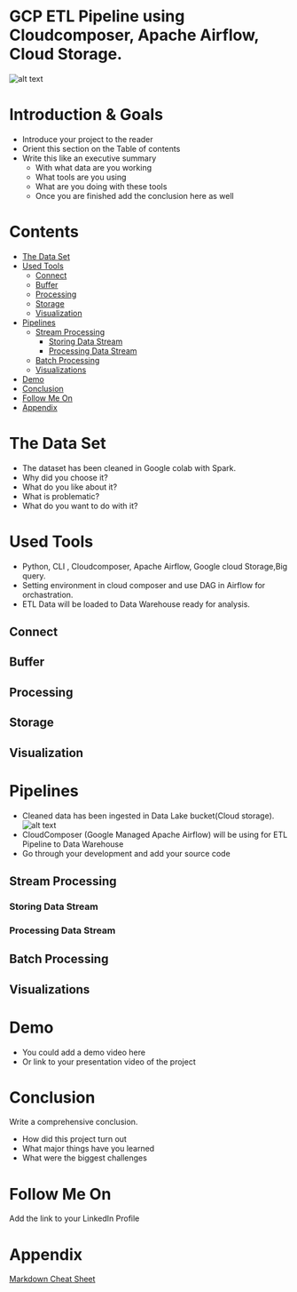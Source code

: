 
# GCP ETL Pipeline using Cloudcomposer, Apache Airflow, Cloud Storage. 
![alt text](https://github.com/Jira-saki/ETL-Pipeline-GCP/blob/main/image/GCP_ETL.png)

# Introduction & Goals
- Introduce your project to the reader
- Orient this section on the Table of contents
- Write this like an executive summary
  - With what data are you working
  - What tools are you using
  - What are you doing with these tools
  - Once you are finished add the conclusion here as well

# Contents

- [The Data Set](#the-data-set)
- [Used Tools](#used-tools)
  - [Connect](#connect)
  - [Buffer](#buffer)
  - [Processing](#processing)
  - [Storage](#storage)
  - [Visualization](#visualization)
- [Pipelines](#pipelines)
  - [Stream Processing](#stream-processing)
    - [Storing Data Stream](#storing-data-stream)
    - [Processing Data Stream](#processing-data-stream)
  - [Batch Processing](#batch-processing)
  - [Visualizations](#visualizations)
- [Demo](#demo)
- [Conclusion](#conclusion)
- [Follow Me On](#follow-me-on)
- [Appendix](#appendix)


# The Data Set
- The dataset has been cleaned in Google colab with Spark.
- Why did you choose it?
- What do you like about it?
- What is problematic?
- What do you want to do with it?

# Used Tools
- Python, CLI , Cloudcomposer, Apache Airflow, Google cloud Storage,Big query.
- Setting environment in cloud composer and use DAG in Airflow for orchastration.
- ETL Data will be loaded to Data Warehouse ready for analysis. 


## Connect
## Buffer
## Processing
## Storage
## Visualization

# Pipelines
- Cleaned data has been ingested in Data Lake bucket(Cloud storage).
![alt text]()
- CloudComposer (Google Managed Apache Airflow) will be using for ETL Pipeline to Data Warehouse 
- Go through your development and add your source code

## Stream Processing
### Storing Data Stream
### Processing Data Stream
## Batch Processing
## Visualizations

# Demo
- You could add a demo video here
- Or link to your presentation video of the project

# Conclusion
Write a comprehensive conclusion.
- How did this project turn out
- What major things have you learned
- What were the biggest challenges

# Follow Me On
Add the link to your LinkedIn Profile

# Appendix

[Markdown Cheat Sheet](https://github.com/adam-p/markdown-here/wiki/Markdown-Cheatsheet)
